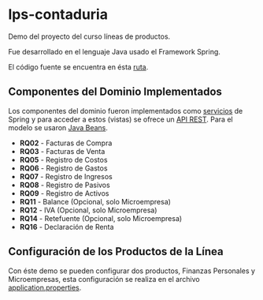 # lps-contaduria

Demo del proyecto del curso líneas de productos.

Fue desarrollado en el lenguaje Java usado el Framework Spring. 

El código fuente se encuentra en ésta [ruta](https://github.com/Ragnarok540/lps-contaduria/tree/main/demo/src/main/java/com/example/demo).

## Componentes del Dominio Implementados

Los componentes del dominio fueron implementados como [servicios](https://github.com/Ragnarok540/lps-contaduria/tree/main/demo/src/main/java/com/example/demo/service) de Spring y para acceder a estos (vistas) se ofrece un [API REST](https://github.com/Ragnarok540/lps-contaduria/blob/main/demo/src/main/java/com/example/demo/controller/ApiController.java). Para el modelo se usaron [Java Beans](https://github.com/Ragnarok540/lps-contaduria/tree/main/demo/src/main/java/com/example/demo/bean).

- __RQ02__ - Facturas de Compra
- __RQ03__ - Facturas de Venta
- __RQ05__ - Registro de Costos
- __RQ06__ - Registro de Gastos
- __RQ07__ - Registro de Ingresos
- __RQ08__ - Registro de Pasivos
- __RQ09__ - Registro de Activos
- __RQ11__ - Balance (Opcional, solo Microempresa)
- __RQ12__ - IVA (Opcional, solo Microempresa)
- __RQ14__ - Retefuente (Opcional, solo Microempresa)
- __RQ16__ - Declaración de Renta

## Configuración de los Productos de la Línea

Con éste demo se pueden configurar dos productos, Finanzas Personales y Microempresas,
esta configuración se realiza en el archivo [application.properties](https://github.com/Ragnarok540/lps-contaduria/blob/main/demo/src/main/resources/application.properties).

